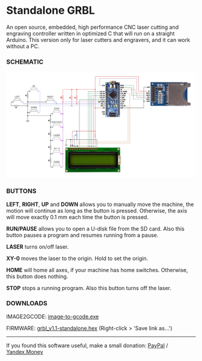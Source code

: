 # Standalone GRBL
An open source, embedded, high performance CNC laser cutting and engraving controller written in optimized C that will run on a straight Arduino. This version only for laser cutters and engravers, and it can work without a PC.

### SCHEMATIC
![schematic](/uploads/schematic.jpg?raw=true)

### BUTTONS
**LEFT**, **RIGHT**, **UP** and **DOWN** allows you to manually move the machine, the motion will continue as long as the button is pressed. Otherwise, the axis will move exactly 0.1 mm each time the button is pressed.

**RUN/PAUSE** allows you to open a U-disk file from the SD card. Also this button pauses a program and resumes running from a pause.

**LASER** turns on/off laser.

**XY-0** moves the laser to the origin. Hold to set the origin.

**HOME** will home all axes, if your machine has home switches. Otherwise, this button does nothing.

**STOP** stops a running program. Also this button turns off the laser.

### DOWNLOADS
IMAGE2GCODE: [image-to-gcode.exe](https://github.com/RunnyBore604/image2gcode/blob/master/build/image-to-gcode.exe?raw=true)

FIRMWARE: [grbl_v1.1-standalone.hex](/build/grbl_v1.1-standalone.hex?raw=true) (Right-click > 'Save link as...')

***
If you found this software useful, make a small donation: [PayPal](https://www.paypal.me/runnybore604) / [Yandex.Money](https://money.yandex.ru/to/410013968246480)
